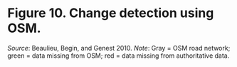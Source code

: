 # Figure 10. Change detection using OSM. 
*Source*: Beaulieu, Begin, and Genest 2010.
*Note*: Gray = OSM road network; green = data missing from OSM; red = data missing from authoritative data.
